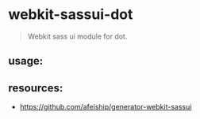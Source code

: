 # webkit-sassui-dot
> Webkit sass ui module for dot.

## usage:

## resources:
+ https://github.com/afeiship/generator-webkit-sassui
